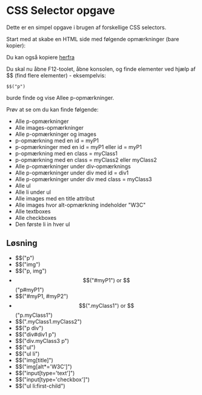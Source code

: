 # CSS Selector opgave

Dette er en simpel opgave i brugen af forskellige CSS selectors.

Start med at skabe en HTML side med følgende opmærkninger (bare kopier):


Du kan også kopiere [herfra](index.html)

Du skal nu åbne F12-toolet, åbne konsolen, og finde elementer ved hjælp af $$ (find flere elementer) - eksempelvis:

```
$$("p")
```

burde finde og vise Allee p-opmærkninger.

Prøv at se om du kan finde følgende:

- Alle p-opmærkninger
- Alle images-opmærkninger 
- Alle p-opmærkninger og images 
- p-opmærkning med en id = myP1
- p-opmærkninger med en id = myP1 eller id = myP1
- p-opmærkning med en class = myClass1 
- p-opmærkning med en class = myClass2 eller myClass2 
- Alle p-opmærkninger under div-opmærknings
- Alle p-opmærkninger under div med id = div1
- Alle p-opmærkninger under div med class = myClass3
- Alle ul 
- Alle li under ul
- Alle images med en title attribut
- Alle images hvor alt-opmærkning indeholder "W3C"
- Alle textboxes 
- Alle checkboxes
- Den første li in hver ul 

## Løsning

- $$("p")
- $$("img")
- $$("p, img")
- $$("#myP1") or $$("p#myP1")
- $$("#myP1, #myP2")
- $$(".myClass1") or $$("p.myClass1")
- $$(".myClass1.myClass2")
- $$("p div")
- $$("div#div1 p")
- $$("div.myClass3 p")
- $$("ul")
- $$("ul li")
- $$("img[title]")
- $$("img[alt*='W3C']")
- $$("input[type='text']")
- $$("input[type='checkbox']")
- $$("ul li:first-child")
